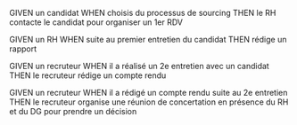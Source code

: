 GIVEN un candidat
WHEN choisis du processus de sourcing
THEN le RH contacte le candidat pour organiser un 1er RDV

GIVEN un RH
WHEN suite au premier entretien du candidat
THEN rédige un rapport



GIVEN un recruteur
WHEN il a réalisé un 2e entretien avec un candidat
THEN le recruteur rédige un compte rendu


GIVEN un recruteur
WHEN il a rédigé un compte rendu suite au 2e entretien
THEN le recruteur organise une réunion de concertation en présence du RH et du DG pour prendre un décision
